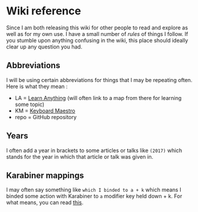 # Wiki reference
Since I am both releasing this wiki for other people to read and explore as well as for my own use. I have a small number of _rules_ of things I follow. If you stumble upon anything confusing in the wiki, this place should ideally clear up any question you had.

## Abbreviations
I will be using certain abbreviations for things that I may be repeating often. Here is what they mean : 
- LA = [Learn Anything](https://learn-anything.xyz) (will often link to a map from there for learning some topic)
- KM = [Keyboard Maestro](../macOS/apps/km/km.md)
- repo = GitHub repository

## Years
I often add a year in brackets to some articles or talks like `(2017)` which stands for the year in which that article or talk was given in.

## Karabiner mappings
I may often say something like `which I binded to a + k` which means I binded some action with Karabiner to `a` modifier key held down + k. For what means, you can read [this](../macOS/apps/karabiner/Karabiner.md).